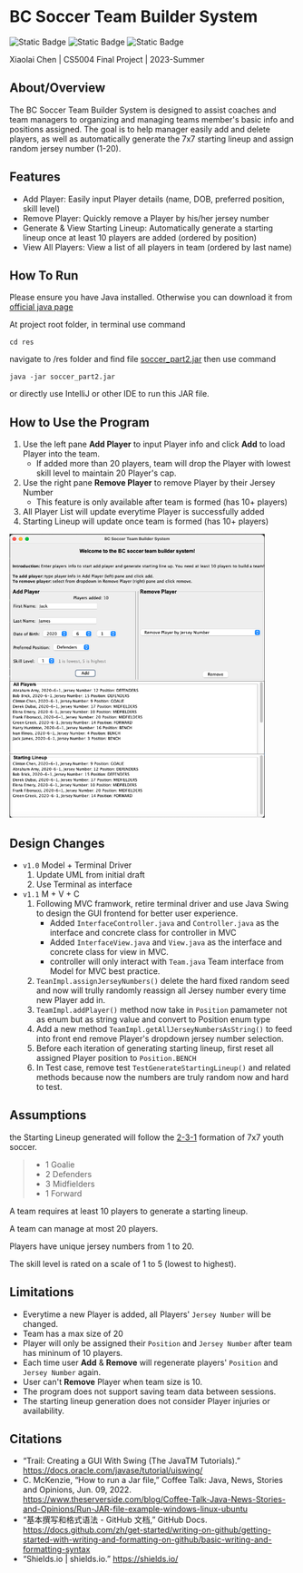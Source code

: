 # BC Soccer Team Builder System

![Static Badge](https://img.shields.io/badge/powered_by-Java_Swing-blue?label=Powered%20by)
![Static Badge](https://img.shields.io/badge/design_using-IntelliJ-green?logo=intellijidea)
![Static Badge](https://img.shields.io/badge/Design_Using-VScode-purple?logo=visualstudiocode)



Xiaolai Chen | 
CS5004 Final Project | 2023-Summer

## About/Overview
The BC Soccer Team Builder System is designed to assist coaches and team managers to organizing
and managing teams member's basic info and positions assigned. The goal is to help manager easily add and delete players, as well as automatically generate the 7x7 starting lineup and assign random jersey number (1-20).


## Features
- Add Player: Easily input Player details (name, DOB, preferred position, skill level)
- Remove Player: Quickly remove a Player by his/her jersey number
- Generate & View Starting Lineup: Automatically generate a starting lineup once at least 10 players are added (ordered by position)
- View All Players: View a list of all players in team (ordered by last name)


## How To Run

Please ensure you have Java installed. Otherwise you can download it from [official java page](https://www.java.com/en/)

At project root folder, in terminal use command
```
cd res
```
navigate to /res folder and find file [soccer_part2.jar](soccer_part2.jar)
then use command
```
java -jar soccer_part2.jar
```
or directly use IntelliJ or other IDE to run this JAR file.

## How to Use the Program

1. Use the left pane **Add Player** to input Player info and click **Add** to load Player into the team.
    - If added more than 20 players, team will drop the Player with lowest skill level to maintain 20 Player's cap.
2. Use the right pane **Remove Player** to remove Player by their Jersey Number
    - This feature is only available after team is formed (has 10+ players)
3. All Player List will update everytime Player is successfully added
4. Starting Lineup will update once team is formed (has 10+ players)



<img src="app_screenshot.png" width="450" height="500">

## Design Changes
- `v1.0` Model + Terminal Driver
    1. Update UML from initial draft
    2. Use Terminal as interface
- `v1.1` M + V + C
    1. Following MVC framwork, retire terminal driver and use Java Swing to design the GUI frontend for better user experience.
        - Added `InterfaceController.java` and `Controller.java` as the interface and concrete class for controller in MVC
        - Added `InterfaceView.java` and `View.java` as the interface and concrete class for view in MVC.
        - controller will only interact with `Team.java` Team interface from Model for MVC best practice. 
    2. `TeanImpl.assignJerseyNumbers()` delete the hard fixed random seed and now will trully randomly reassign all Jersey number every time new Player add in.
    3. `TeamImpl.addPlayer()` method now take in `Position` pamameter not as enum but as string value and convert to Position enum type
    4. Add a new method `TeamImpl.getAllJerseyNumbersAsString()` to feed into front end remove Player's dropdown jersey number selection.
    5. Before each iteration of generating starting lineup, first reset all assigned Player position to `Position.BENCH`
    6. In Test case, remove test `TestGenerateStartingLineup()` and related methods because now the numbers are truly random now and hard to test.


## Assumptions
the Starting Lineup generated will follow the [2-3-1](https://youthsoccer101.net/7v7-formations/) formation of 7x7 youth soccer.
> - 1 Goalie
> - 2 Defenders
> - 3 Midfielders
> - 1 Forward

A team requires at least 10 players to generate a starting lineup.

A team can manage at most 20 players.

Players have unique jersey numbers from 1 to 20.

The skill level is rated on a scale of 1 to 5 (lowest to highest).



## Limitations
- Everytime a new Player is added, all Players' `Jersey Number` will be changed.
- Team has a max size of 20
- Player will only be assigned their `Position` and `Jersey Number` after team has mininum of 10 players.
- Each time user **Add** & **Remove** will regenerate players' `Position` and `Jersey Number` again.
- User can't **Remove** Player when team size is 10.
- The program does not support saving team data between sessions.
- The starting lineup generation does not consider Player injuries or availability.

## Citations
- “Trail: Creating a GUI With Swing (The JavaTM Tutorials).” https://docs.oracle.com/javase/tutorial/uiswing/
- C. McKenzie, “How to run a Jar file,” Coffee Talk: Java, News, Stories and Opinions, Jun. 09, 2022. https://www.theserverside.com/blog/Coffee-Talk-Java-News-Stories-and-Opinions/Run-JAR-file-example-windows-linux-ubuntu
- “基本撰写和格式语法 - GitHub 文档,” GitHub Docs. https://docs.github.com/zh/get-started/writing-on-github/getting-started-with-writing-and-formatting-on-github/basic-writing-and-formatting-syntax
- “Shields.io | shields.io.” https://shields.io/
